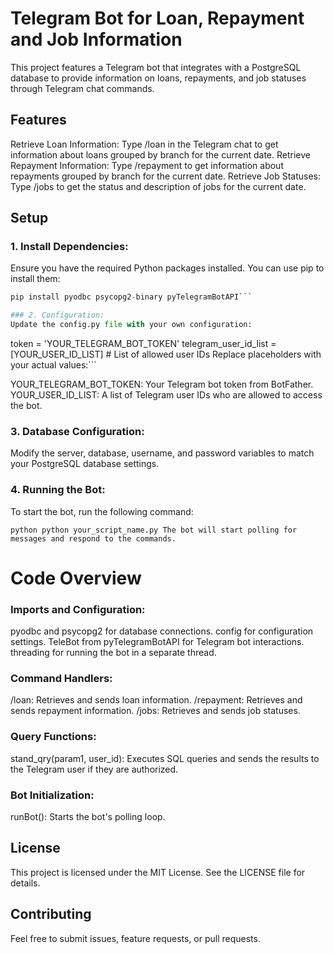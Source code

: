 # Telegram Bot for Loan, Repayment and Job Information
This project features a Telegram bot that integrates with a PostgreSQL database to provide information on loans, repayments, and job statuses through Telegram chat commands.

## Features
Retrieve Loan Information: Type /loan in the Telegram chat to get information about loans grouped by branch for the current date.
Retrieve Repayment Information: Type /repayment to get information about repayments grouped by branch for the current date.
Retrieve Job Statuses: Type /jobs to get the status and description of jobs for the current date.

## Setup

### 1. Install Dependencies:

Ensure you have the required Python packages installed. You can use pip to install them:

```python 
pip install pyodbc psycopg2-binary pyTelegramBotAPI```

### 2. Configuration:
Update the config.py file with your own configuration:
```	
token = 'YOUR_TELEGRAM_BOT_TOKEN'
telegram_user_id_list = [YOUR_USER_ID_LIST]  # List of allowed user IDs
Replace placeholders with your actual values:```

YOUR_TELEGRAM_BOT_TOKEN: Your Telegram bot token from BotFather.
YOUR_USER_ID_LIST: A list of Telegram user IDs who are allowed to access the bot.

### 3. Database Configuration:
Modify the server, database, username, and password variables to match your PostgreSQL database settings.

### 4. Running the Bot:
To start the bot, run the following command:

`python
python your_script_name.py
The bot will start polling for messages and respond to the commands.`

# Code Overview

### Imports and Configuration:
pyodbc and psycopg2 for database connections.
config for configuration settings.
TeleBot from pyTelegramBotAPI for Telegram bot interactions.
threading for running the bot in a separate thread.
### Command Handlers:

/loan: Retrieves and sends loan information.
/repayment: Retrieves and sends repayment information.
/jobs: Retrieves and sends job statuses.

### Query Functions:
stand_qry(param1, user_id): Executes SQL queries and sends the results to the Telegram user if they are authorized.

### Bot Initialization:
runBot(): Starts the bot's polling loop.

## License
This project is licensed under the MIT License. See the LICENSE file for details.

## Contributing
Feel free to submit issues, feature requests, or pull requests.